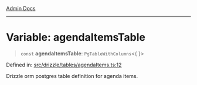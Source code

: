 [Admin Docs](/)

***

# Variable: agendaItemsTable

> `const` **agendaItemsTable**: `PgTableWithColumns`\<\{ \}\>

Defined in: [src/drizzle/tables/agendaItems.ts:12](https://github.com/gautam-divyanshu/talawa-api/blob/1d38acecd3e456f869683fb8dca035a5e42010d5/src/drizzle/tables/agendaItems.ts#L12)

Drizzle orm postgres table definition for agenda items.
